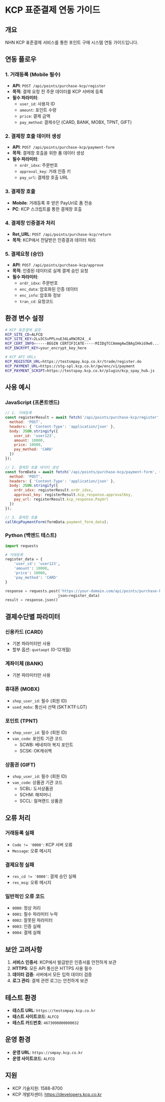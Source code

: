 # KCP 표준결제 연동 가이드

## 개요
NHN KCP 표준결제 서비스를 통한 포인트 구매 시스템 연동 가이드입니다.

## 연동 플로우

### 1. 거래등록 (Mobile 필수)
- **API**: `POST /api/points/purchase-kcp/register`
- **목적**: 결제 요청 전 주문 데이터를 KCP 서버에 등록
- **필수 파라미터**:
  - `user_id`: 사용자 ID
  - `amount`: 포인트 수량
  - `price`: 결제 금액
  - `pay_method`: 결제수단 (CARD, BANK, MOBX, TPNT, GIFT)

### 2. 결제창 호출 데이터 생성
- **API**: `POST /api/points/purchase-kcp/payment-form`
- **목적**: 결제창 호출을 위한 폼 데이터 생성
- **필수 파라미터**:
  - `ordr_idxx`: 주문번호
  - `approval_key`: 거래 인증 키
  - `pay_url`: 결제창 호출 URL

### 3. 결제창 호출
- **Mobile**: 거래등록 후 받은 PayUrl로 폼 전송
- **PC**: KCP 스크립트를 통한 결제창 호출

### 4. 결제창 인증결과 처리
- **Ret_URL**: `POST /api/points/purchase-kcp/return`
- **목적**: KCP에서 전달받은 인증결과 데이터 처리

### 5. 결제요청 (승인)
- **API**: `POST /api/points/purchase-kcp/approve`
- **목적**: 인증된 데이터로 실제 결제 승인 요청
- **필수 파라미터**:
  - `ordr_idxx`: 주문번호
  - `enc_data`: 암호화된 인증 데이터
  - `enc_info`: 암호화 정보
  - `tran_cd`: 요청코드

## 환경 변수 설정

```bash
# KCP 표준결제 설정
KCP_SITE_CD=ALFCQ
KCP_SITE_KEY=2Lu3CSvPPLnuE34LaRWJR24__4
KCP_CERT_INFO=-----BEGIN CERTIFICATE-----MIIDgTCCAmmgAwIBAgIHkiG9w0...-----END CERTIFICATE-----
KCP_ENCRYPT_KEY=your_encrypt_key_here

# KCP API URLs
KCP_REGISTER_URL=https://testsmpay.kcp.co.kr/trade/register.do
KCP_PAYMENT_URL=https://stg-spl.kcp.co.kr/gw/enc/v1/payment
KCP_PAYMENT_SCRIPT=https://testspay.kcp.co.kr/plugin/kcp_spay_hub.js
```

## 사용 예시

### JavaScript (프론트엔드)
```javascript
// 1. 거래등록
const registerResult = await fetch('/api/points/purchase-kcp/register', {
  method: 'POST',
  headers: { 'Content-Type': 'application/json' },
  body: JSON.stringify({
    user_id: 'user123',
    amount: 10000,
    price: 10000,
    pay_method: 'CARD'
  })
});

// 2. 결제창 호출 데이터 생성
const formData = await fetch('/api/points/purchase-kcp/payment-form', {
  method: 'POST',
  headers: { 'Content-Type': 'application/json' },
  body: JSON.stringify({
    ordr_idxx: registerResult.ordr_idxx,
    approval_key: registerResult.kcp_response.approvalKey,
    pay_url: registerResult.kcp_response.PayUrl
  })
});

// 3. 결제창 호출
callKcpPaymentForm(formData.payment_form_data);
```

### Python (백엔드 테스트)
```python
import requests

# 거래등록
register_data = {
    'user_id': 'user123',
    'amount': 10000,
    'price': 10000,
    'pay_method': 'CARD'
}

response = requests.post('https://your-domain.com/api/points/purchase-kcp/register', 
                        json=register_data)
result = response.json()
```

## 결제수단별 파라미터

### 신용카드 (CARD)
- 기본 파라미터만 사용
- 할부 옵션: `quotaopt` (0-12개월)

### 계좌이체 (BANK)
- 기본 파라미터만 사용

### 휴대폰 (MOBX)
- `shop_user_id`: 필수 (회원 ID)
- `used_mobx`: 통신사 선택 (SKT:KTF:LGT)

### 포인트 (TPNT)
- `shop_user_id`: 필수 (회원 ID)
- `van_code`: 포인트 기관 코드
  - SCWB: 베네피아 복지 포인트
  - SCSK: OK캐쉬백

### 상품권 (GIFT)
- `shop_user_id`: 필수 (회원 ID)
- `van_code`: 상품권 기관 코드
  - SCBL: 도서상품권
  - SCHM: 해피머니
  - SCCL: 컬쳐랜드 상품권

## 오류 처리

### 거래등록 실패
- `Code != '0000'`: KCP 서버 오류
- `Message`: 오류 메시지

### 결제요청 실패
- `res_cd != '0000'`: 결제 승인 실패
- `res_msg`: 오류 메시지

### 일반적인 오류 코드
- `0000`: 정상 처리
- `0001`: 필수 파라미터 누락
- `0002`: 잘못된 파라미터
- `0003`: 인증 실패
- `0004`: 결제 실패

## 보안 고려사항

1. **서비스 인증서**: KCP에서 발급받은 인증서를 안전하게 보관
2. **HTTPS**: 모든 API 통신은 HTTPS 사용 필수
3. **데이터 검증**: 서버에서 모든 입력 데이터 검증
4. **로그 관리**: 결제 관련 로그는 안전하게 보관

## 테스트 환경

- **테스트 URL**: `https://testsmpay.kcp.co.kr`
- **테스트 사이트코드**: `ALFCQ`
- **테스트 카드번호**: `4673090000000032`

## 운영 환경

- **운영 URL**: `https://smpay.kcp.co.kr`
- **운영 사이트코드**: `ALFCQ`

## 지원

- KCP 기술지원: 1588-8700
- KCP 개발자센터: https://developers.kcp.co.kr
